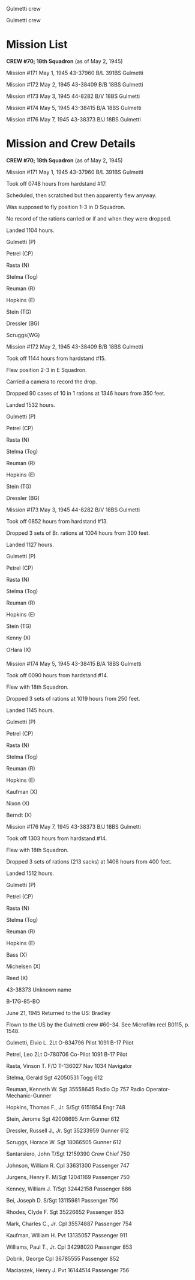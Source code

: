 





Gulmetti crew






 




Gulmetti crew

# Mission List

**CREW #70; 18th Squadron** (as of May 2,
1945\)

Mission #171 May 1, 1945 43-37960 B/L 391BS Gulmetti

Mission #172 May 2, 1945 43-38409 B/B 18BS Gulmetti

Mission #173 May 3, 1945 44-8282 B/V 18BS Gulmetti

Mission #174 May 5, 1945 43-38415 B/A 18BS Gulmetti

Mission #176 May 7, 1945 43-38373 B/J 18BS Gulmetti

# Mission and Crew Details

**CREW #70; 18th Squadron** (as of May 2,
1945\)

Mission #171 May 1, 1945 43-37960 B/L 391BS Gulmetti

Took off 0748 hours from hardstand #17.

Scheduled, then scratched but then apparently flew anyway.

Was supposed to fly position 1-3 in D Squadron.

No record of the rations carried or if and when they were
dropped.

Landed 1104 hours.

Gulmetti (P)

Petrel (CP)

Rasta (N)

Stelma (Tog)

Reuman (R)

Hopkins (E)

Stein (TG)

Dressler (BG)

Scruggs(WG)

Mission #172 May 2, 1945 43-38409 B/B 18BS Gulmetti

Took off 1144 hours from hardstand #15.

Flew position 2-3 in E Squadron.

Carried a camera to record the drop.

Dropped 90 cases of 10 in 1 rations at 1346 hours from 350
feet.

Landed 1532 hours.

Gulmetti (P)

Petrel (CP)

Rasta (N)

Stelma (Tog)

Reuman (R)

Hopkins (E)

Stein (TG)

Dressler (BG)

Mission #173 May 3, 1945 44-8282 B/V 18BS Gulmetti

Took off 0852 hours from hardstand #13.

Dropped 3 sets of Br. rations at 1004 hours from 300 feet.

Landed 1127 hours.

Gulmetti (P)

Petrel (CP)

Rasta (N)

Stelma (Tog)

Reuman (R)

Hopkins (E)

Stein (TG)

Kenny (X)

OHara (X)

Mission #174 May 5, 1945 43-38415 B/A 18BS Gulmetti

Took off 0090 hours from hardstand
#14.

Flew with 18th
Squadron.

Dropped 3 sets of rations at 1019
hours from 250 feet.

Landed 1145 hours.

Gulmetti (P)

Petrel (CP)

Rasta (N)

Stelma (Tog)

Reuman (R)

Hopkins (E)

Kaufman (X)

Nixon (X)

Berndt (X)

Mission #176 May 7, 1945 43-38373 B/J 18BS Gulmetti

Took off 1303 hours from hardstand #14.

Flew with 18th Squadron.

Dropped 3 sets of rations (213 sacks) at 1406 hours from 400
feet.

Landed 1512 hours.

Gulmetti (P)

Petrel (CP)

Rasta (N)

Stelma (Tog)

Reuman (R)

Hopkins (E)

Bass (X)

Michelsen (X)

Reed (X)

43-38373 Unknown name

B-17G-85-BO

June 21, 1945 Returned to the US: Bradley

Flown to the US by the Gulmetti crew #60-34. See Microfilm
reel B0115, p. 1548\.

Gulmetti, Elvio
L.
2Lt
O-834796
Pilot
1091 B-17 Pilot

Petrel,
Leo
2Lt
O-780706
Co-Pilot
1091 B-17 Pilot

Rasta, Vinson T.
F/O T-136027
Nav
1034 Navigator

Stelma,
Gerald
Sgt
42050531
Togg
612

Reuman, Kenneth
W.
Sgt
35558645
Radio
Op
757 Radio Operator-
Mechanic-Gunner

Hopkins, Thomas F.,
Jr.
S/Sgt
6151854
Engr
748

Stein, Jerome
Sgt
42008695
Arm Gunner 612

Dressler, Russell J.,
Jr.
Sgt
35233959
Gunner
612

Scruggs, Horace
W.
Sgt
18066505
Gunner
612

Santarsiero,
John
T/Sgt 12159390
Crew
Chief
750

Johnson, William
R.
Cpl 33631300
Passenger
747

Jurgens, Henry
F.
M/Sgt 12041169
Passenger
750

Kenney, William
J.
T/Sgt 32442158
Passenger
686

Bei, Joseph
D.
S/Sgt
13115981
Passenger
750

Rhodes, Clyde
F.
Sgt
35226652
Passenger
853

Mark, Charles C.,
Jr.
Cpl 35574887
Passenger
754

Kaufman, William
H.
Pvt 13135057
Passenger
911

Williams, Paul T.,
Jr.
Cpl
34298020
Passenger
853

Dobrik,
George
Cpl
36785555
Passenger
852

Maciaszek, Henry
J.
Pvt 16144514
Passenger
756




